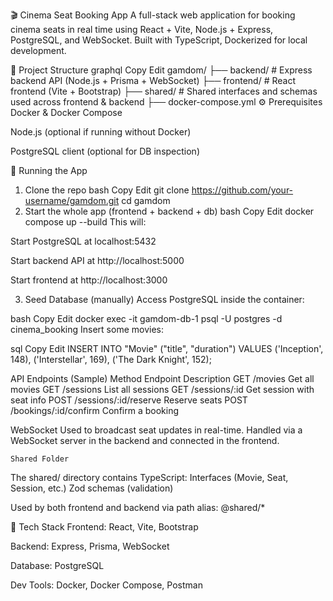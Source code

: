 🎬 Cinema Seat Booking App
A full-stack web application for booking cinema seats in real time using React + Vite, Node.js + Express, PostgreSQL, and WebSocket. Built with TypeScript, Dockerized for local development.

📁 Project Structure
graphql
Copy
Edit
gamdom/
├── backend/         # Express backend API (Node.js + Prisma + WebSocket)
├── frontend/        # React frontend (Vite + Bootstrap)
├── shared/          # Shared interfaces and schemas used across frontend & backend
├── docker-compose.yml
⚙️ Prerequisites
Docker & Docker Compose

Node.js (optional if running without Docker)

PostgreSQL client (optional for DB inspection)

🚀 Running the App
1. Clone the repo
bash
Copy
Edit
git clone https://github.com/your-username/gamdom.git
cd gamdom
2. Start the whole app (frontend + backend + db)
bash
Copy
Edit
docker compose up --build
This will:

Start PostgreSQL at localhost:5432

Start backend API at http://localhost:5000

Start frontend at http://localhost:3000

3. Seed Database (manually)
Access PostgreSQL inside the container:

bash
Copy
Edit
docker exec -it gamdom-db-1 psql -U postgres -d cinema_booking
Insert some movies:

sql
Copy
Edit
INSERT INTO "Movie" ("title", "duration") VALUES
  ('Inception', 148),
  ('Interstellar', 169),
  ('The Dark Knight', 152);

 
 API Endpoints (Sample)
Method	Endpoint	Description
GET	/movies	Get all movies
GET	/sessions	List all sessions
GET	/sessions/:id	Get session with seat info
POST	/sessions/:id/reserve	Reserve seats
POST	/bookings/:id/confirm	Confirm a booking

 WebSocket
Used to broadcast seat updates in real-time. Handled via a WebSocket server in the backend and connected in the frontend.

 	Shared Folder
The shared/ directory contains TypeScript:
Interfaces (Movie, Seat, Session, etc.)
Zod schemas (validation)

Used by both frontend and backend via path alias: @shared/*

🧪 Tech Stack
Frontend: React, Vite, Bootstrap

Backend: Express, Prisma, WebSocket

Database: PostgreSQL

Dev Tools: Docker, Docker Compose, Postman











